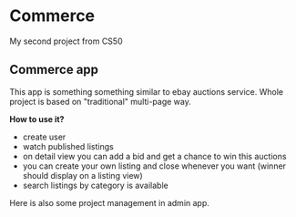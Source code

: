 # Commerce
My second project from CS50
## Commerce  app

This app is something something similar to ebay auctions service.
Whole project is based on "traditional" multi-page way.

**How to use it?**
 - create user
 - watch published listings
 - on detail view you can add a bid and get a chance to win this auctions
 - you can create your own listing and close whenever you want (winner should display on a listing view)
 - search listings by category is available

Here is also some project management in admin app.
